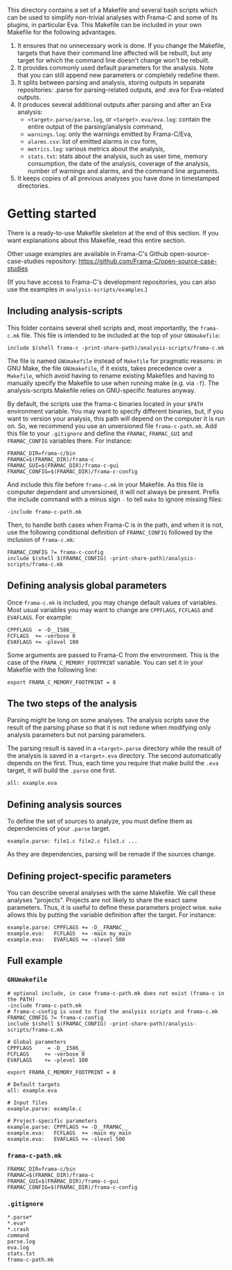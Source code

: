 This directory contains a set of a Makefile and several bash scripts which
can be used to simplify non-trivial analyses with Frama-C and some of its
plugins, in particular Eva.
This Makefile can be included in your own Makefile for the following advantages.

1.  It ensures that no unnecessary work is done. If you change the Makefile,
    targets that have their command line affected will be rebuilt, but any
    target for which the command line doesn't change won't be rebuilt.
2.  It provides commonly used default parameters for the analysis. Note that
    you can still append new parameters or completely redefine them.
3.  It splits between parsing and analysis, storing outputs in separate
    repositories: <target>.parse for parsing-related outputs, and
    <target>.eva for Eva-related outputs.
4.  It produces several additional outputs after parsing and after an Eva
    analysis:
    *   `<target>.parse/parse.log`, or `<target>.eva/eva.log`:
        contain the entire output of the parsing/analysis command,
    *   `warnings.log`: only the warnings emitted by Frama-C/Eva,
    *   `alarms.csv`: list of emitted alarms in csv form,
    *   `metrics.log`: various metrics about the analysis,
    *   `stats.txt`: stats about the analysis, such as user time,
        memory consumption, the date of the analysis, coverage of the analysis,
        number of warnings and alarms, and the command line arguments.
5.  It keeps copies of all previous analyses you have done in timestamped
    directories.


Getting started
===============

There is a ready-to-use Makefile skeleton at the end of this section. If you
want explanations about this Makefile, read this entire section.

Other usage examples are available in Frama-C's Github open-source-case-studies
repository: https://github.com/Frama-C/open-source-case-studies

(If you have access to Frama-C's development repositories, you can also use
the examples in `analysis-scripts/examples`.)

Including analysis-scripts
-------------------

This folder contains several shell scripts and, most importantly,
the `frama-c.mk` file. This file is intended to be included at the top of your
`GNUmakefile`:

````
include $(shell frama-c -print-share-path)/analysis-scripts/frama-c.mk
````

The file is named `GNUmakefile` instead of `Makefile` for pragmatic reasons:
in GNU Make, the file `GNUmakefile`, if it exists, takes precedence over a
`Makefile`, which avoid having to rename existing Makefiles and having to
manually specify the Makefile to use when running make (e.g. via `-f`).
The analysis-scripts Makefile relies on GNU-specific features anyway.

By default, the scripts use the frama-c binaries located in your `$PATH`
environment variable. You may want to specify different binaries, but, if you
want to version your analysis, this path will depend on the computer it is run
on. So, we recommend you use an unversioned file `frama-c-path.mk`. Add this
file to your `.gitignore` and define the `FRAMAC`, `FRAMAC_GUI` and
`FRAMAC_CONFIG` variables there. For instance:

````
FRAMAC_DIR=frama-c/bin
FRAMAC=$(FRAMAC_DIR)/frama-c
FRAMAC_GUI=$(FRAMAC_DIR)/frama-c-gui
FRAMAC_CONFIG=$(FRAMAC_DIR)/frama-c-config
````

And include this file before `frama-c.mk` in your Makefile. As this file
is computer dependent and unversioned, it will not always be present. Prefix
the include command with a minus sign `-` to tell `make` to ignore missing
files:

````
-include frama-c-path.mk
````

Then, to handle both cases when Frama-C is in the path, and when it is not,
use the following conditional definition of `FRAMAC_CONFIG` followed by the
inclusion of `frama-c.mk`:

```
FRAMAC_CONFIG ?= frama-c-config
include $(shell $(FRAMAC_CONFIG) -print-share-path)/analysis-scripts/frama-c.mk
```


Defining analysis global parameters
-----------------------------------

Once `frama-c.mk` is included, you may change default values of variables.
Most usual variables you may want to change are `CPPFLAGS`, `FCFLAGS`
and `EVAFLAGS`. For example:

````
CPPFLAGS  = -D__I586__
FCFLAGS  += -verbose 0
EVAFLAGS += -plevel 100
````

Some arguments are passed to Frama-C from the environment. This is the
case of the `FRAMA_C_MEMORY_FOOTPRINT` variable. You can set it in your
Makefile with the following line:

````
export FRAMA_C_MEMORY_FOOTPRINT = 8
````

The two steps of the analysis
-----------------------------

Parsing might be long on some analyses. The analysis scripts save the result
of the parsing phase so that it is not redone when modifying only analysis
parameters but not parsing parameters.

The parsing result is saved in a `<target>.parse` directory while the result
of the analysis is saved in a `<target>.eva` directory.
The second automatically depends on the first.
Thus, each time you require that make build the `.eva` target,
it will build the `.parse` one first.

````
all: example.eva
````


Defining analysis sources
-------------------------

To define the set of sources to analyze, you must define them as dependencies
of your `.parse` target.

````
example.parse: file1.c file2.c file3.c ...
````

As they are dependencies, parsing will be remade if the sources change.


Defining project-specific parameters
------------------------------------

You can describe several analyses with the same Makefile. We call these
analyses "projects". Projects are not likely to share the exact same
parameters. Thus, it is useful to define these parameters project wise.
`make` allows this by putting the variable definition after the target. For
instance:

````
example.parse: CPPFLAGS += -D__FRAMAC__
example.eva:   FCFLAGS  += -main my_main
example.eva:   EVAFLAGS += -slevel 500
````


Full example
------------

### `GNUmakefile`

````
# optional include, in case frama-c-path.mk does not exist (frama-c in the PATH)
-include frama-c-path.mk
# frama-c-config is used to find the analysis scripts and frama-c.mk
FRAMAC_CONFIG ?= frama-c-config
include $(shell $(FRAMAC_CONFIG) -print-share-path)/analysis-scripts/frama-c.mk

# Global parameters
CPPFLAGS     = -D__I586__
FCFLAGS     += -verbose 0
EVAFLAGS    += -plevel 100

export FRAMA_C_MEMORY_FOOTPRINT = 8

# Default targets
all: example.eva

# Input files
example.parse: example.c

# Project-specific parameters
example.parse: CPPFLAGS += -D__FRAMAC__
example.eva:   FCFLAGS  += -main my_main
example.eva:   EVAFLAGS += -slevel 500
````

### `frama-c-path.mk`

````
FRAMAC_DIR=frama-c/bin
FRAMAC=$(FRAMAC_DIR)/frama-c
FRAMAC_GUI=$(FRAMAC_DIR)/frama-c-gui
FRAMAC_CONFIG=$(FRAMAC_DIR)/frama-c-config
````

### `.gitignore`

````
*.parse*
*.eva*
*.crash
command
parse.log
eva.log
stats.txt
frama-c-path.mk
````
